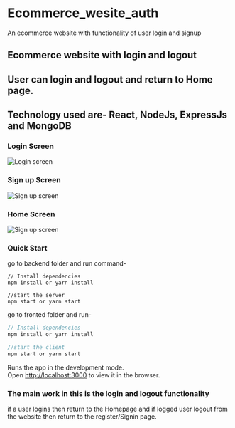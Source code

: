 # Ecommerce_wesite_auth
An ecommerce website with functionality of user login and signup

## Ecommerce website with login and logout
## User can login and logout and return to Home page.
## Technology used are- React, NodeJs, ExpressJs and MongoDB

### Login Screen
![Login screen](https://raw.githubusercontent.com/harpreetsingh9/Ecommerce_wesite_auth/main/login.png)

### Sign up Screen
![Sign up screen](https://raw.githubusercontent.com/harpreetsingh9/Ecommerce_wesite_auth/main/register.png)

### Home Screen
![Sign up screen](https://raw.githubusercontent.com/harpreetsingh9/Ecommerce_wesite_auth/main/home.png)

### Quick Start
go to backend folder and run command-
```Nodejs
// Install dependencies
npm install or yarn install

//start the server
npm start or yarn start
```
go to fronted folder and run-
```javascript
// Install dependencies
npm install or yarn install

//start the client
npm start or yarn start
```
Runs the app in the development mode.<br>
Open [http://localhost:3000](http://localhost:3000) to view it in the browser.

### The main work in this is the login and logout functionality
if a user logins then return to the Homepage 
and if logged user logout from the website then return to the register/Signin page.
